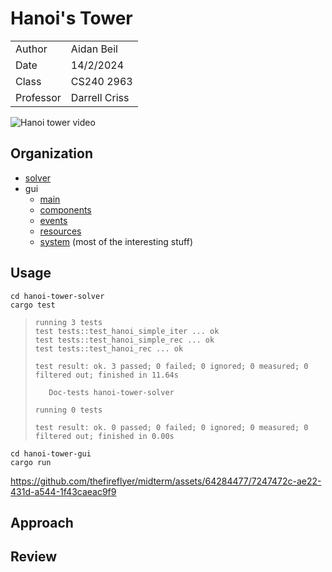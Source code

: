 # Hanoi's Tower

| | |
|-|-|
| Author | Aidan Beil |
| Date | 14/2/2024 |
| Class | CS240 2963 |
| Professor | Darrell Criss |

![Hanoi tower video]()

## Organization

- [solver](hanoi-tower-solver/src/lib.rs)
- gui
    - [main](hanoi-tower-gui/src/main.rs)
    - [components](hanoi-tower-gui/src/components.rs)
    - [events](hanoi-tower-gui/src/events.rs)
    - [resources](hanoi-tower-gui/src/resources.rs)
    - [system](hanoi-tower-gui/src/systems.rs) (most of the interesting stuff)

## Usage

```
cd hanoi-tower-solver
cargo test
```

> ```
> running 3 tests
> test tests::test_hanoi_simple_iter ... ok
> test tests::test_hanoi_simple_rec ... ok
> test tests::test_hanoi_rec ... ok
> 
> test result: ok. 3 passed; 0 failed; 0 ignored; 0 measured; 0 filtered out; finished in 11.64s
> 
>    Doc-tests hanoi-tower-solver
> 
> running 0 tests
> 
> test result: ok. 0 passed; 0 failed; 0 ignored; 0 measured; 0 filtered out; finished in 0.00s
> ```

```
cd hanoi-tower-gui
cargo run
```

https://github.com/thefireflyer/midterm/assets/64284477/7247472c-ae22-431d-a544-1f43caeac9f9



## Approach


## Review
